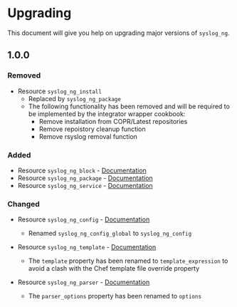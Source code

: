# Upgrading

This document will give you help on upgrading major versions of `syslog_ng`.

## 1.0.0

### Removed

- Resource `syslog_ng_install`
  - Replaced by `syslog_ng_package`
  - The following functionality has been removed and will be required to be implemented by the integrator wrapper cookbook:
    - Remove installation from COPR/Latest repositories
    - Remove repoistory cleanup function
    - Remove rsyslog removal function

### Added

- Resource `syslog_ng_block` - [Documentation](./documentation/syslog_ng_block.md)
- Resource `syslog_ng_package` - [Documentation](./documentation/syslog_ng_package.md)
- Resource `syslog_ng_service` - [Documentation](./documentation/syslog_ng_service.md)

### Changed

- Resource `syslog_ng_config` - [Documentation](./documentation/syslog_ng_config.md)
  - Renamed `syslog_ng_config_global` to `syslog_ng_config`

- Resource `syslog_ng_template` - [Documentation](./documentation/syslog_ng_template.md)
  - The `template` property has been renamed to `template_expression` to avoid a clash with the Chef template file override property

- Resource `syslog_ng_parser` - [Documentation](./documentation/syslog_ng_parser.md)
  - The `parser_options` property has been renamed to `options`
